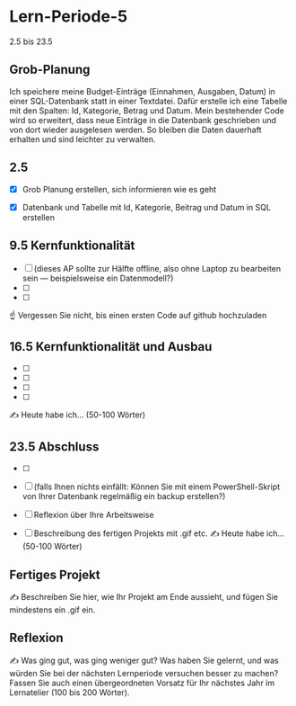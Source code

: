 # Lern-Periode-5
2.5 bis 23.5

## Grob-Planung
Ich speichere meine Budget-Einträge (Einnahmen, Ausgaben, Datum) in einer SQL-Datenbank statt in einer Textdatei. 
Dafür erstelle ich eine Tabelle mit den Spalten: Id, Kategorie, Betrag und Datum. 
Mein bestehender Code wird so erweitert, dass neue Einträge in die Datenbank geschrieben und von dort wieder ausgelesen werden. So bleiben die Daten dauerhaft erhalten und sind leichter zu verwalten.

## 2.5

- [x] Grob Planung erstellen, sich informieren wie es geht
- [x] Datenbank und Tabelle mit Id, Kategorie, Beitrag und Datum in SQL erstellen



## 9.5 Kernfunktionalität

- [ ]  (dieses AP sollte zur Hälfte offline, also ohne Laptop zu bearbeiten sein — beispielsweise ein Datenmodell?)
- [ ] 
- [ ] 

☝️ Vergessen Sie nicht, bis einen ersten Code auf github hochzuladen

## 16.5 Kernfunktionalität und Ausbau
- [ ] 
- [ ] 
- [ ] 
- [ ] 
✍️ Heute habe ich... (50-100 Wörter)


## 23.5 Abschluss

- [ ] 
- [ ] (falls Ihnen nichts einfällt: Können Sie mit einem PowerShell-Skript von Ihrer Datenbank regelmäßig ein backup erstellen?)
- [ ] Reflexion über Ihre Arbeitsweise
- [ ] Beschreibung des fertigen Projekts mit .gif etc.
✍️ Heute habe ich... (50-100 Wörter)


## Fertiges Projekt
✍️ Beschreiben Sie hier, wie Ihr Projekt am Ende aussieht, und fügen Sie mindestens ein .gif ein.

## Reflexion
✍️ Was ging gut, was ging weniger gut? Was haben Sie gelernt, und was würden Sie bei der nächsten Lernperiode versuchen besser zu machen? Fassen Sie auch einen übergeordneten Vorsatz für Ihr nächstes Jahr im Lernatelier (100 bis 200 Wörter).

